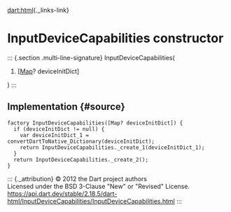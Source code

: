 [dart:html](../../dart-html/dart-html-library){._links-link}

InputDeviceCapabilities constructor
===================================

::: {.section .multi-line-signature}
InputDeviceCapabilities(

1.  \[[Map](../../dart-core/map-class)? deviceInitDict\]

)
:::

Implementation {#source}
--------------

``` {.language-dart data-language="dart"}
factory InputDeviceCapabilities([Map? deviceInitDict]) {
  if (deviceInitDict != null) {
    var deviceInitDict_1 = convertDartToNative_Dictionary(deviceInitDict);
    return InputDeviceCapabilities._create_1(deviceInitDict_1);
  }
  return InputDeviceCapabilities._create_2();
}
```

::: {._attribution}
© 2012 the Dart project authors\
Licensed under the BSD 3-Clause \"New\" or \"Revised\" License.\
<https://api.dart.dev/stable/2.18.5/dart-html/InputDeviceCapabilities/InputDeviceCapabilities.html>
:::
